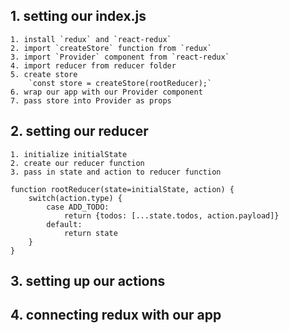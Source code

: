 ## 1. setting our index.js
    1. install `redux` and `react-redux`
    2. import `createStore` function from `redux`
    3. import `Provider` component from `react-redux`
    4. import reducer from reducer folder
    5. create store
        `const store = createStore(rootReducer);`
    6. wrap our app with our Provider component
    7. pass store into Provider as props


## 2. setting our reducer
    1. initialize initialState
    2. create our reducer function
    3. pass in state and action to reducer function

```
function rootReducer(state=initialState, action) {
    switch(action.type) {
        case ADD_TODO:
            return {todos: [...state.todos, action.payload]}
        default:
            return state
    }
}
```


## 3. setting up our actions

## 4. connecting redux with our app